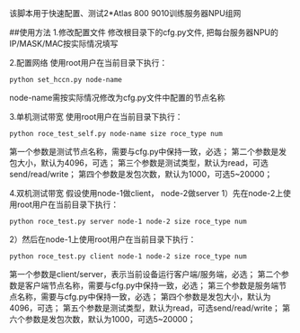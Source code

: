 该脚本用于快速配置、测试2*Atlas 800 9010训练服务器NPU组网

##使用方法
1.修改配置文件
    修改根目录下的cfg.py文件, 把每台服务器NPU的IP/MASK/MAC按实际情况填写

2.配置网络
使用root用户在当前目录下执行：
```
python set_hccn.py node-name
```
node-name需按实际情况修改为cfg.py文件中配置的节点名称

3.单机测试带宽
使用root用户在当前目录下执行：
```
python roce_test_self.py node-name size roce_type num
```
第一个参数是测试节点名称，需要与cfg.py中保持一致，必选；
第二个参数是发包大小，默认为4096，可选；
第三个参数是测试类型，默认为read，可选send/read/write；
第四个参数是发包次数，默认为1000，可选5~20000；

4.双机测试带宽
假设使用node-1做client， node-2做server
1）先在node-2上使用root用户在当前目录下执行：
```
python roce_test.py server node-1 node-2 size roce_type num
```
2）然后在node-1上使用root用户在当前目录下执行：
```
python roce_test.py client node-1 node-2 size roce_type num
```
第一个参数是client/server，表示当前设备运行客户端/服务端，必选；
第二个参数是客户端节点名称，需要与cfg.py中保持一致，必选；
第三个参数是服务端节点名称，需要与cfg.py中保持一致，必选；
第四个参数是发包大小，默认为4096，可选；
第五个参数是测试类型，默认为read，可选send/read/write；
第六个参数是发包次数，默认为1000，可选5~20000；
